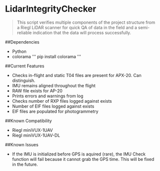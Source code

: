 # LidarIntegrityChecker

>This script verifies multiple components of the project structure from a Riegl LiDAR scanner for quick QA of data in the field and a semi-reliable indication that the data will process successfully.

##Dependencies
- Python
- colorama
'''
pip install colorama
'''

##Current Features
- Checks in-flight and static T04 files are present for APX-20. Can distinguish.
- IMU remains aligned throughout the flight
- RAW file exists for AP-20
- Prints errors and warnings from log
- Checks number of RXP files logged against exists
- Number of EIF files logged against exists
- EIF files are populated for photogrammetry

##Known Compatibility
- Riegl miniVUX-1UAV
- Riegl miniVUX-1UAV-DL

##Known Issues
- If the IMU is initialized before GPS is aquired (rare), the IMU Check function will fail because it cannot grab the GPS time. This will be fixed in the future.